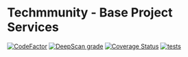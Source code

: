 # Techmmunity - Base Project Services

[![CodeFactor](https://www.codefactor.io/repository/github/techmmunity/base-project-service/badge)](https://www.codefactor.io/repository/github/techmmunity/base-project-service)
[![DeepScan grade](https://deepscan.io/api/teams/13883/projects/16949/branches/372229/badge/grade.svg)](https://deepscan.io/dashboard#view=project&tid=13883&pid=16949&bid=372229)
[![Coverage Status](https://coveralls.io/repos/github/techmmunity/base-project-service/badge.svg?branch=master)](https://coveralls.io/github/techmmunity/base-project-service?branch=master)
[![tests](https://github.com/techmmunity/base-project-service/actions/workflows/tests.yml/badge.svg)](https://github.com/techmmunity/base-project-service/actions/workflows/tests.yml)

